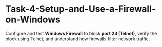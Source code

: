 # Task-4-Setup-and-Use-a-Firewall-on-Windows
Configure and test **Windows Firewall** to block **port 23 (Telnet)**, verify the block using Telnet, and understand how firewalls filter network traffic.

